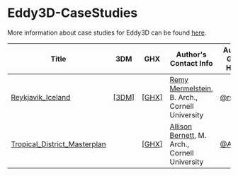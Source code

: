 # Eddy3D-CaseStudies
More information about case studies for Eddy3D can be found [here](https://www.eddy3d.com/casestudies.html).







| Title                                                                                                                                       | 3DM                                                                                                     | GHX                                                                                                                | Author's Contact Info                                                                                                    | Author's Github Handle                   |
|---------------------------------------------------------------------------------------------------------------------------------------------|---------------------------------------------------------------------------------------------------------|--------------------------------------------------------------------------------------------------------------------|-----------------------------------------------------------------------------------------------------------|------------------------------------------|
| <a href='https://www.eddy3d.com/casestudies/reykjavik-iceland/reykjavik-iceland.html'>Reykjavik_Iceland</a>                                 | <a href='https://www.eddy3d.com/casestudies/reykjavik-iceland/reykjavik-iceland.3dm' download>[3DM]</a> | <a href='https://github.com/kastnerp/Eddy3D-CaseStudies/tree/main/Reykjavik_Iceland' download>[GHX]</a>            | <a href='https://www.linkedin.com/in/remy-mermelstein'>Remy Mermelstein</a>, B. Arch., Cornell University | [@rsm278](https://github.com/rsm278)     |
| <a href='https://www.eddy3d.com/casestudies/tropical-district-masterplan/Tropical_District_Masterplan.pdf'>Tropical_District_Masterplan</a> |                                                                                                         | <a href='https://github.com/kastnerp/Eddy3D-CaseStudies/tree/main/Tropical_District_Masterplan' download>[GHX]</a> | <a href='https://www.linkedin.com/in/allison-bernett/'>Allison Bernett</a>, M. Arch., Cornell University  | [@ABernett](https://github.com/ABernett) |



   

